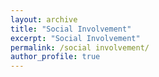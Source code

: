 ```yaml
---
layout: archive
title: "Social Involvement"
excerpt: "Social Involvement"
permalink: /social involvement/
author_profile: true
---
```

